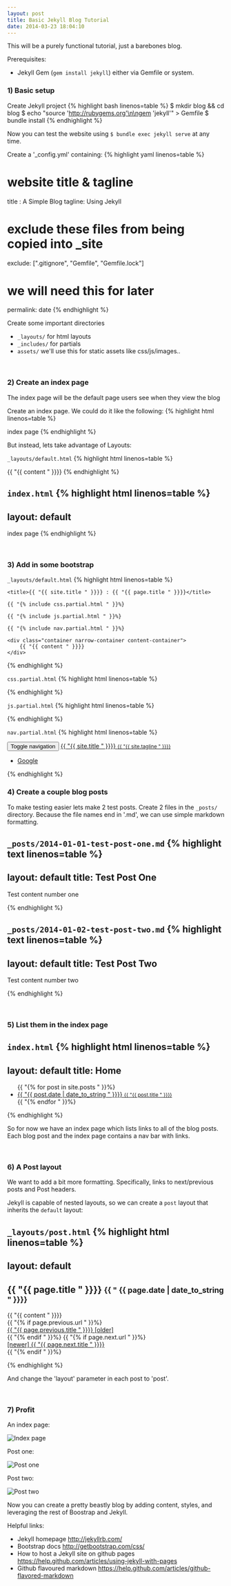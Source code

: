 ```yaml
---
layout: post
title: Basic Jekyll Blog Tutorial
date: 2014-03-23 18:04:10
---
```


This will be a purely functional tutorial, just a barebones blog.

Prerequisites:

- Jekyll Gem (```gem install jekyll```) either via Gemfile or system.


### 1) Basic setup
Create Jekyll project
{% highlight bash linenos=table %}
$ mkdir blog && cd blog
$ echo "source 'http://rubygems.org'\n\ngem 'jekyll'" > Gemfile
$ bundle install
{% endhighlight %}

Now you can test the website using ```$ bundle exec jekyll serve``` at any time.

Create a '\_config.yml' containing:
{% highlight yaml linenos=table %}
# website title & tagline
title : A Simple Blog
tagline: Using Jekyll

# exclude these files from being copied into _site
exclude: [".gitignore", "Gemfile", "Gemfile.lock"]

# we will need this for later
permalink: date
{% endhighlight %}

Create some important directories
- ```_layouts/``` for html layouts
- ```_includes/``` for partials
- ```assets/``` we'll use this for static assets like css/js/images..

<br>

### 2) Create an index page
The index page will be the default page users see when they view the blog

Create an index page. We could do it like the following:
{% highlight html linenos=table %}
<!DOCTYPE html>
<html>
<head>
    <title>{{ "{{ site.title " }}}}</title>
</head>
<body>
index page
</body>
</html>
{% endhighlight %}

But instead, lets take advantage of Layouts:

```_layouts/default.html```
{% highlight html linenos=table %}
<!DOCTYPE html>
<html>
<head>
    <title>{{ "{{ site.title " }}}}</title>
</head>
<body>
{{ "{{ content " }}}}
</body>
</html>
{% endhighlight %}

```index.html```
{% highlight html linenos=table %}
---
layout: default
---
index page
{% endhighlight %}

<br>

### 3) Add in some bootstrap
```_layouts/default.html```
{% highlight html linenos=table %}
<!DOCTYPE html>
<html>
<head>
    <meta charset="utf-8">
    <meta http-equiv="X-UA-Compatible" content="IE=edge">
    <meta name="viewport" content="width=device-width, initial-scale=1">

    <title>{{ "{{ site.title " }}}} : {{ "{{ page.title " }}}}</title>

    {{ "{% include css.partial.html " }}%}

    {{ "{% include js.partial.html " }}%}
</head>
<body>

    {{ "{% include nav.partial.html " }}%}

    <div class="container narrow-container content-container">
        {{ "{{ content " }}}}
    </div>

</body>
</html>
{% endhighlight %}

```css.partial.html```
{% highlight html linenos=table %}
<link rel="stylesheet" href="http://netdna.bootstrapcdn.com/bootstrap/3.1.1/css/bootstrap.min.css">
<link rel="stylesheet" href="http://netdna.bootstrapcdn.com/font-awesome/4.0.3/css/font-awesome.min.css">
{% endhighlight %}

```js.partial.html```
{% highlight html linenos=table %}
<script src="http://code.jquery.com/jquery-2.1.0.min.js"></script>
<script src="http://netdna.bootstrapcdn.com/bootstrap/3.1.1/js/bootstrap.min.js"></script>
{% endhighlight %}

```nav.partial.html```
{% highlight html linenos=table %}
<div class="navbar navbar-default navbar-static-top" role="navigation">
    <div class="container narrow-container">
        <div class="navbar-header">
            <button type="button" class="navbar-toggle" data-toggle="collapse" data-target="#navbar-collapse-1">
                <span class="sr-only">Toggle navigation</span>
                <span class="icon-bar"></span>
                <span class="icon-bar"></span>
                <span class="icon-bar"></span>
            </button>
            <a class="navbar-brand" href="/index.html">{{ "{{ site.title " }}}} <small>{{ "{{ site.tagline " }}}}</small></a>
        </div>
        <div class="collapse navbar-collapse" id="navbar-collapse-1">
            <ul class="nav navbar-nav navbar-right">
                <!-- some random link -->
                <li><a href="http://google.com"><i class="fa fa-search fa-lg"></i> Google</a></li>
            </ul>
        </div>
    </div>
</div>
{% endhighlight %}

<br>

### 4) Create a couple blog posts
To make testing easier lets make 2 test posts. Create 2 files in the ```_posts/``` directory. Because the file names end in '.md', we can use simple markdown formatting.

```_posts/2014-01-01-test-post-one.md```
{% highlight text linenos=table %}
---
layout: default
title: Test Post One
---

Test content number one

{% endhighlight %}

```_posts/2014-01-02-test-post-two.md```
{% highlight text linenos=table %}
---
layout: default
title: Test Post Two
---

Test content number two

{% endhighlight %}

<br>

### 5) List them in the index page
```index.html```
{% highlight html linenos=table %}
---
layout: default
title: Home
---
<ul>
{{ "{% for post in site.posts " }}%}
    <li><a href="{{ "{{ post.url " }}}}">{{ "{{ post.date | date_to_string " }}}} <small>{{ "{{ post.title " }}}}</small></a></li>
{{ "{% endfor " }}%}
</ul>
{% endhighlight %}

So for now we have an index page which lists links to all of the blog posts. Each blog post and the index page contains a nav bar with links.

<br>

### 6) A Post layout
We want to add a bit more formatting. Specifically, links to next/previous posts and Post headers.

Jekyll is capable of nested layouts, so we can create a ```post``` layout that inherits the ```default``` layout:

```_layouts/post.html```
{% highlight html linenos=table %}
---
layout: default
---

<div class="page-header">
  <h2>{{ "{{ page.title " }}}} <small>{{ " {{ page.date | date_to_string " }}}}</small></h2>
</div>

<div class="post-content">
    {{ "{{ content " }}}}
</div>

<div class="postnavlinks">
    <div class="clearfix"></div>
    {{ "{% if page.previous.url " }}%}
        <div class="pull-left">
            <a href="{{ "{{ page.previous.url " }}}}"><i class="fa fa-arrow-left"></i> {{ "{{ page.previous.title " }}}} [older]</a>
        </div>
    {{ "{% endif " }}%}
    {{ "{% if page.next.url " }}%}
        <div class="pull-right">
            <a href="{{ "{{ page.next.url " }}}}">[newer] {{ "{{ page.next.title " }}}} <i class="fa fa-arrow-right"></i></a>
        </div>
    {{ "{% endif " }}%}
    <div class="clearfix"></div>
</div>

{% endhighlight %}

And change the 'layout' parameter in each post to 'post'.

<br>

### 7) Profit
An index page:

![Index page](/assets/img/tut1_img1.jpg)


Post one:

![Post one](/assets/img/tut1_img2.jpg)


Post two:

![Post two](/assets/img/tut1_img3.jpg)

Now you can create a pretty beastly blog by adding content, styles, and leveraging the rest of Boostrap and Jekyll.

Helpful links:

- Jekyll homepage <http://jekyllrb.com/>
- Bootstrap docs <http://getbootstrap.com/css/>
- How to host a Jekyll site on github pages <https://help.github.com/articles/using-jekyll-with-pages>
- Github flavoured markdown <https://help.github.com/articles/github-flavored-markdown>